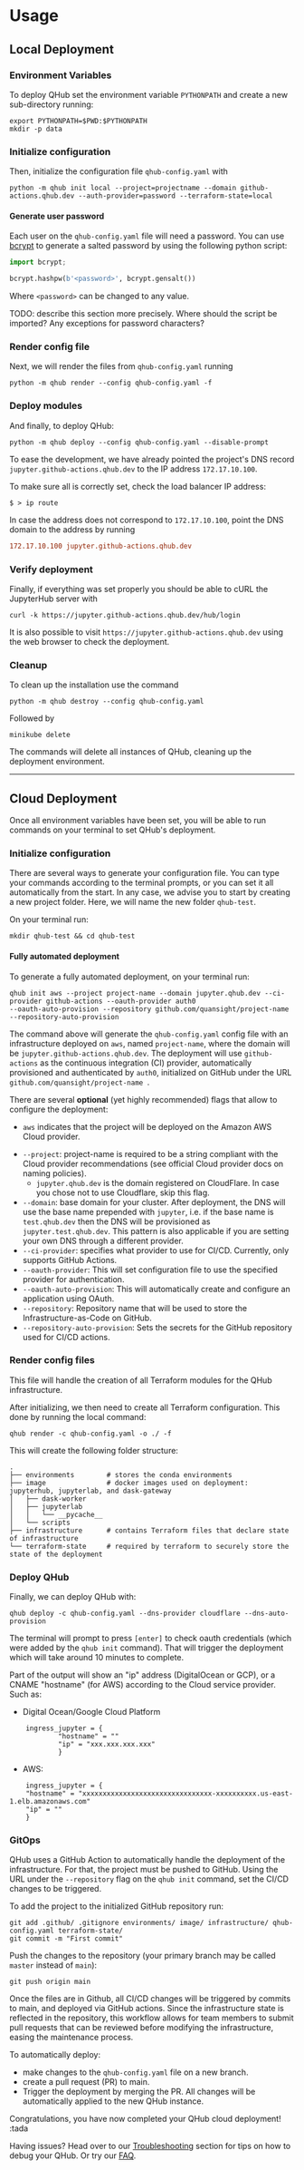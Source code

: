 # Usage

## Local Deployment

### Environment Variables
To deploy QHub set the environment variable `PYTHONPATH` and create a new sub-directory running:
```shell
export PYTHONPATH=$PWD:$PYTHONPATH
mkdir -p data
```

### Initialize configuration
Then, initialize the configuration file `qhub-config.yaml` with
```shell
python -m qhub init local --project=projectname --domain github-actions.qhub.dev --auth-provider=password --terraform-state=local
```

#### Generate user password
Each user on the `qhub-config.yaml` file will need a password. You can use [bcrypt](https://pypi.org/project/bcrypt/) to
generate a salted password by using the following python script:
```python
import bcrypt;

bcrypt.hashpw(b'<password>', bcrypt.gensalt())
```
Where `<password>` can be changed to any value.

TODO: describe this section more precisely. Where should the script be imported? Any exceptions for password characters?

### Render config file
Next, we will render the files from `qhub-config.yaml` running
```shell
python -m qhub render --config qhub-config.yaml -f
```

### Deploy modules

And finally, to deploy QHub:
```shell
python -m qhub deploy --config qhub-config.yaml --disable-prompt
```

To ease the development, we have already pointed the project's DNS record `jupyter.github-actions.qhub.dev` to the IP address 
`172.17.10.100`.

To make sure all is correctly set, check the load balancer IP address:
```shell
$ > ip route
```

In case the address does not correspond to `172.17.10.100`, point the DNS domain to the address by running
```ini
172.17.10.100 jupyter.github-actions.qhub.dev
```
### Verify deployment
Finally, if everything was set properly you should be able to cURL the JupyterHub server with
```shell
curl -k https://jupyter.github-actions.qhub.dev/hub/login
```

It is also possible to visit `https://jupyter.github-actions.qhub.dev` using the web browser to check the deployment.

### Cleanup
To clean up the installation use the command
```shell
python -m qhub destroy --config qhub-config.yaml 
```
Followed by 
```shell
minikube delete
```
The commands will delete all instances of QHub, cleaning up the deployment environment.

---

## Cloud Deployment

Once all environment variables have been set, you will be able to run commands on your terminal to set QHub's deployment.

### Initialize configuration
There are several ways to generate your configuration file. You can type your commands according to the terminal prompts,
or you can set it all automatically from the start. In any case, we advise you to start by creating a new project folder.
Here, we will name the new folder `qhub-test`.

On your terminal run:
```shell
mkdir qhub-test && cd qhub-test
``` 

#### Fully automated deployment
To generate a fully automated deployment, on your terminal run:
```shell
qhub init aws --project project-name --domain jupyter.qhub.dev --ci-provider github-actions --oauth-provider auth0 
--oauth-auto-provision --repository github.com/quansight/project-name --repository-auto-provision
```
The command above will generate the `qhub-config.yaml` config file with an infrastructure deployed on `aws`, named 
`project-name`, where the domain will be `jupyter.github-actions.qhub.dev`. The deployment will use `github-actions` 
as the continuous integration (CI) provider, automatically provisioned and authenticated by `auth0`, initialized on 
GitHub under the URL `github.com/quansight/project-name `.


There are several **optional** (yet highly recommended) flags that allow to configure the deployment:

+ `aws` indicates that the project will be deployed on the Amazon AWS Cloud provider.
- `--project`: project-name is required to be a string compliant with the Cloud provider recommendations (see official Cloud provider docs on naming policies).
  + `jupyter.qhub.dev` is the domain registered on CloudFlare. In case you chose not to use Cloudflare, skip this flag.
- `--domain`: base domain for your cluster. After deployment, the DNS will use the base name prepended with `jupyter`, i.e.
  if the base name is `test.qhub.dev` then the DNS will be provisioned as `jupyter.test.qhub.dev`. This pattern is also applicable if you are setting your own DNS through a different provider.
- `--ci-provider`: specifies what provider to use for CI/CD. Currently, only supports GitHub Actions.
- `--oauth-provider`: This will set configuration file to use the specified provider for authentication.
- `--oauth-auto-provision`: This will automatically create and configure an application using OAuth.
- `--repository`: Repository name that will be used to store the Infrastructure-as-Code on GitHub.
- `--repository-auto-provision`: Sets the secrets for the GitHub repository used for CI/CD actions.


### Render config files
This file will handle the creation of all Terraform modules for the QHub infrastructure.

After initializing, we then need to create all Terraform configuration. This done by running the local command:
```shell
qhub render -c qhub-config.yaml -o ./ -f
```

This will create the following folder structure:
```
.
├── environments        # stores the conda environments
├── image               # docker images used on deployment: jupyterhub, jupyterlab, and dask-gateway
│   ├── dask-worker
│   ├── jupyterlab
│   │   └── __pycache__
│   └── scripts
├── infrastructure      # contains Terraform files that declare state of infrastructure
└── terraform-state     # required by terraform to securely store the state of the deployment
```
        
### Deploy QHub

Finally, we can deploy QHub with:
```shell
qhub deploy -c qhub-config.yaml --dns-provider cloudflare --dns-auto-provision
```

The terminal will prompt to press `[enter]` to check oauth credentials (which were added by the `qhub init` command). 
That will trigger the deployment which will take around 10 minutes to complete.

Part of the output will show an "ip" address (DigitalOcean or GCP), or a CNAME "hostname" (for AWS)
according to the Cloud service provider. Such as:

+ Digital Ocean/Google Cloud Platform
```shell
    ingress_jupyter = {
            "hostname" = ""
            "ip" = "xxx.xxx.xxx.xxx"
            }
```
+ AWS:
```shell
    ingress_jupyter = {
    "hostname" = "xxxxxxxxxxxxxxxxxxxxxxxxxxxxxxxx-xxxxxxxxxx.us-east-1.elb.amazonaws.com"
    "ip" = ""
    }
```
        
### GitOps
QHub uses a GitHub Action to automatically handle the deployment of the infrastructure. For that, the project must be 
pushed to GitHub. Using the URL under the `--repository` flag on the `qhub init` command, set the CI/CD changes to be triggered.

To add the project to the initialized GitHub repository run:
```shell
git add .github/ .gitignore environments/ image/ infrastructure/ qhub-config.yaml terraform-state/
git commit -m "First commit"
```

Push the changes to the repository (your primary branch may be called `master` instead of `main`):
```shell
git push origin main
```

Once the files are in Github, all CI/CD changes will be triggered by commits to main, and deployed via GitHub actions.
Since the infrastructure state is reflected in the repository, this workflow allows for team members to submit pull 
requests that can be reviewed before modifying the infrastructure, easing the maintenance process.

To automatically deploy:
- make changes to the `qhub-config.yaml` file on a new branch. 
- create a pull request (PR) to main.
- Trigger the deployment by merging the PR. All changes will be automatically applied to the new QHub instance.

Congratulations, you have now completed your QHub cloud deployment! :tada

Having issues? Head over to our [Troubleshooting](../02_get_started/06_troubleshooting.md) section for tips on how to 
debug your QHub. Or try our [FAQ](../02_get_started/07_support.md).
